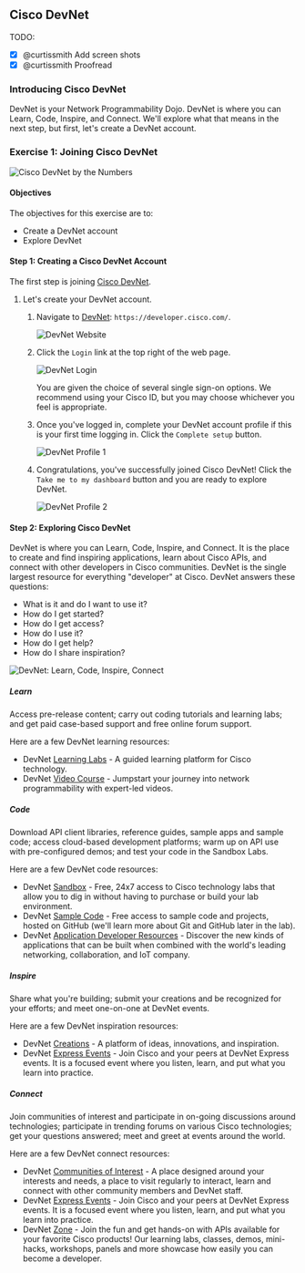 ## Cisco DevNet

TODO:

- [x] @curtissmith Add screen shots
- [x] @curtissmith Proofread

### Introducing Cisco DevNet

DevNet is your Network Programmability Dojo.  DevNet is where you can Learn, Code, Inspire, and Connect.  We'll 
explore what that means in the next step, but first, let's create a DevNet account.

### Exercise 1: Joining Cisco DevNet

![Cisco DevNet by the Numbers](assets/DevNetByTheNumbers.png)

#### Objectives

The objectives for this exercise are to:

* Create a DevNet account
* Explore DevNet

#### Step 1: Creating a Cisco DevNet Account

The first step is joining [Cisco DevNet](https://developer.cisco.com/).

1. Let's create your DevNet account.
    1. Navigate to [DevNet](https://developer.cisco.com): `https://developer.cisco.com/`.
        
        ![DevNet Website](assets/DevNet-01.png)
        
    2. Click the `Login` link at the top right of the web page.
        
        ![DevNet Login](assets/DevNet-02.png)
        
        You are given the choice of several single sign-on options.  We recommend using your Cisco ID, but you may 
        choose whichever you feel is appropriate.
    
    3. Once you've logged in, complete your DevNet account profile if this is your first time logging in.  Click 
    the `Complete setup` button.
        
        ![DevNet Profile 1](assets/DevNet-03.png)
        
    4. Congratulations, you've successfully joined Cisco DevNet!  Click the `Take me to my dashboard` button and you 
    are ready to explore DevNet.
        
        ![DevNet Profile 2](assets/DevNet-04.png)

#### Step 2: Exploring Cisco DevNet

DevNet is where you can Learn, Code, Inspire, and Connect.  It is the place to create and find inspiring applications,
learn about Cisco APIs, and connect with other developers in Cisco communities.  DevNet is the single largest resource 
for everything "developer" at Cisco.  DevNet answers these questions:

* What is it and do I want to use it?
* How do I get started?
* How do I get access?
* How do I use it?
* How do I get help?
* How do I share inspiration?

![DevNet: Learn, Code, Inspire, Connect](assets/DevNetLearnCodeInspireConnect.png)

##### Learn

Access pre-release content; carry out coding tutorials and learning labs; and get paid case-based support and free 
online forum support.

Here are a few DevNet learning resources:

* DevNet [Learning Labs](https://learninglabs.cisco.com/) - A guided learning platform for Cisco technology.
* DevNet [Video Course](https://developer.cisco.com/video/net-prog-basics/) - Jumpstart your journey into network 
programmability with expert-led videos.

##### Code

Download API client libraries, reference guides, sample apps and sample code; access cloud-based development 
platforms; warm up on API use with pre-configured demos; and test your code in the Sandbox Labs.

Here are a few DevNet code resources:

* DevNet [Sandbox](https://developer.cisco.com/site/sandbox/) - Free, 24x7 access to Cisco technology labs that 
allow you to dig in without having to purchase or build your lab environment.
* DevNet [Sample Code](http://ciscodevnet.github.io/#/sample-code) - Free access to sample code and projects, hosted 
on GitHub (we'll learn more about Git and GitHub later in the lab).
* DevNet [Application Developer Resources](https://developer.cisco.com/appdev/) - Discover the new kinds of 
applications that can be built when combined with the world's leading networking, collaboration, and IoT company.

##### Inspire

Share what you're building; submit your creations and be recognized for your efforts; and meet one-on-one at DevNet 
events.

Here are a few DevNet inspiration resources:

* DevNet [Creations](https://creations.devnetcloud.com/) - A platform of ideas, innovations, and inspiration.
* DevNet [Express Events](https://developer.cisco.com/site/devnet/events-contests/events/) - Join Cisco and your 
peers at DevNet Express events.  It is a focused event where you listen, learn, and put what you learn into practice.

##### Connect

Join communities of interest and participate in on-going discussions around technologies; participate in trending 
forums on various Cisco technologies; get your questions answered; meet and greet at events around the world.

Here are a few DevNet connect resources:

* DevNet [Communities of Interest](https://developer.cisco.com/site/coi/) - A place designed around your interests 
and needs, a place to visit regularly to interact, learn and connect with other community members and DevNet staff.
* DevNet [Express Events](https://developer.cisco.com/site/devnet/events-contests/events/) - Join Cisco and your 
peers at DevNet Express events.  It is a focused event where you listen, learn, and put what you learn into practice.
* DevNet [Zone](https://www.ciscolive.com/us/activities/world-of-solutions/devnet-zone/) - Join the fun and get 
hands-on with APIs available for your favorite Cisco products!  Our learning labs, classes, demos, mini-hacks, 
workshops, panels and more showcase how easily you can become a developer.
